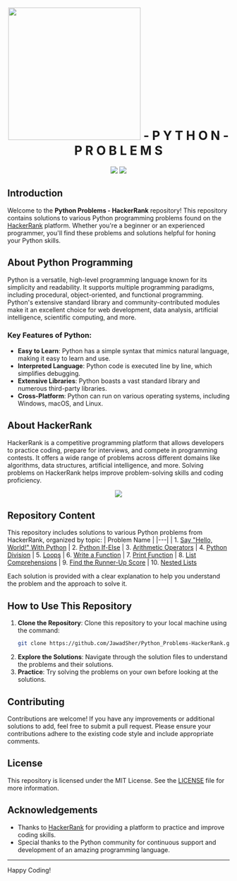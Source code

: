 <h1 align='center'>
    <img width='300px' src='https://www.hackerrank.com/wp-content/uploads/2018/08/hackerrank_logo.png'>
    - P Y T H O N - P R O B L E M S
</h1>

<p align="center">
    <img src="https://img.shields.io/github/last-commit/JawadSher/Python_Problems-HackerRank?style=flat-square">
    <img src="https://img.shields.io/github/languages/count/JawadSher/Python_Problems-HackerRank?style=flat-square">
</p>

## Introduction
Welcome to the **Python Problems - HackerRank** repository! This repository contains solutions to various Python programming problems found on the [HackerRank](https://www.hackerrank.com/) platform. Whether you're a beginner or an experienced programmer, you'll find these problems and solutions helpful for honing your Python skills.

## About Python Programming
Python is a versatile, high-level programming language known for its simplicity and readability. It supports multiple programming paradigms, including procedural, object-oriented, and functional programming. Python's extensive standard library and community-contributed modules make it an excellent choice for web development, data analysis, artificial intelligence, scientific computing, and more.

### Key Features of Python:
- **Easy to Learn**: Python has a simple syntax that mimics natural language, making it easy to learn and use.
- **Interpreted Language**: Python code is executed line by line, which simplifies debugging.
- **Extensive Libraries**: Python boasts a vast standard library and numerous third-party libraries.
- **Cross-Platform**: Python can run on various operating systems, including Windows, macOS, and Linux.

## About HackerRank
HackerRank is a competitive programming platform that allows developers to practice coding, prepare for interviews, and compete in programming contests. It offers a wide range of problems across different domains like algorithms, data structures, artificial intelligence, and more. Solving problems on HackerRank helps improve problem-solving skills and coding proficiency.
<p align='center'><img src='https://cdn.dribbble.com/users/1771471/screenshots/14108349/media/0d446f06dbc6f204fdcb138902df65c9.gif'></p>

## Repository Content
This repository includes solutions to various Python problems from HackerRank, organized by topic:
| Problem Name |
|---|
| 1. [Say "Hello, World!" With Python](https://github.com/JawadSher/Python_Problems-HackerRank/tree/main/1%20-%20Say%20%22Hello%2C%20World%21%22%20With%20Python) 
| 2. [Python If-Else](https://github.com/JawadSher/Python_Problems-HackerRank/tree/main/2%20-%20Python%20If-Else) 
| 3. [Arithmetic Operators](https://github.com/JawadSher/Python_Problems-HackerRank/tree/main/3%20-%20Arithmetic%20Operators) 
| 4. [Python Division](https://github.com/JawadSher/Python_Problems-HackerRank/tree/main/4%20-%20Python%20Division) 
| 5. [Loops](https://github.com/JawadSher/Python_Problems-HackerRank/tree/main/5%20-%20Loops) 
| 6. [Write a Function](https://github.com/JawadSher/Python_Problems-HackerRank/tree/main/6%20-%20Write%20a%20Function) 
| 7. [Print Function](https://github.com/JawadSher/Python_Problems-HackerRank/tree/main/7%20-%20Print%20Function) 
| 8. [List Comprehensions](https://github.com/JawadSher/Python_Problems-HackerRank/tree/main/8%20-%20List%20Comprehensions)
| 9. [Find the Runner-Up Score](https://github.com/JawadSher/Python_Problems-HackerRank/tree/main/9%20-%20Find%20the%20Runner-Up%20Score)
| 10. [Nested Lists](https://github.com/JawadSher/Python_Problems-HackerRank/tree/main/10%20-%20Nested%20Lists)


Each solution is provided with a clear explanation to help you understand the problem and the approach to solve it.

## How to Use This Repository
1. **Clone the Repository**: Clone this repository to your local machine using the command:
    ```sh
    git clone https://github.com/JawadSher/Python_Problems-HackerRank.git
    ```
2. **Explore the Solutions**: Navigate through the solution files to understand the problems and their solutions.
3. **Practice**: Try solving the problems on your own before looking at the solutions.

## Contributing
Contributions are welcome! If you have any improvements or additional solutions to add, feel free to submit a pull request. Please ensure your contributions adhere to the existing code style and include appropriate comments.

## License
This repository is licensed under the MIT License. See the [LICENSE](LICENSE) file for more information.

## Acknowledgements
- Thanks to [HackerRank](https://www.hackerrank.com/) for providing a platform to practice and improve coding skills.
- Special thanks to the Python community for continuous support and development of an amazing programming language.

---

Happy Coding!


